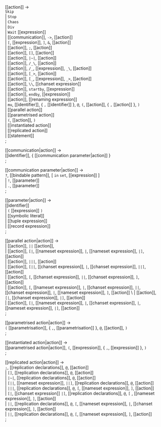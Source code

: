 
[[action]] → <br />
  `Skip` <br/>
| `Stop` <br/>
| `Chaos` <br/>
| `Div` <br/>
| `Wait` [[expression]] <br/>
| [[communication]], `->`, [[action]]   <br/>
| `[`, [[expression]], `]`, `&`, [[action]]   <br/>
| [[action]], `;`, [[action]]   <br/>
| [[action]], `[]`, [[action]]   <br/>
| [[action]], `|~|`, [[action]]   <br/>
| [[action]], `/_\`, [[action]]   <br/>
| [[action]], `/_`, [[expression]], `_\`, [[action]]   <br/>
| [[action]], `[_>`, [[action]]   <br/>
| [[action]], `[_`, [[expression]], `_>`, [[action]]   <br/>
| [[action]], `\\`, [[chanset expression]]   <br/>
| [[action]], `startby`, [[expression]]  <br/>
| [[action]], `endby`, [[expression]]  <br/>
| [[action]], [[renaming expression]]   <br/>
| `mu`, [[identifier]], { `,` [[identifier]] }, `@`, `(`, [[action]], { `,` [[action]] }, `)`  <br/>
| [[parallel action]]  <br/>
| [[parametrised action]]  <br/>
| `(`, [[action]], `)`  <br/>
| [[instantiated action]]  <br/>
| [[replicated action]]  <br/>
| [[statement]]  <br/>
;

[[communication|action]] → <br />
  [[identifier]], { [[communication parameter|action]] } <br />
;

[[communication parameter|action]] → <br />
  `?`, [[bindable pattern]], [ `in` `set`, [[expression]] ] <br />
| `!`, [[parameter]] <br />
| `.`, [[parameter]] <br />
;

[[parameter|action]] → <br />
  [[identifier]] <br />
| `(` [[expression]] `)` <br />
| [[symbolic literal]] <br />
| [[tuple expression]] <br />
| [[record expression]] <br />
;

[[parallel action|action]] → <br />
| [[action]], `||` [[action]], <br />
| [[action]], `[|`, [[nameset expression]], `|`, [[nameset expression]], `|]`, [[action]] <br />
| [[action]], `|||`, [[action]] <br />
| [[action]], `[||`, [[chanset expression]], `|`,  [[chanset expression]], `||]`, [[action]] <br />
| [[action]], `[`, [[chanset expression]], `||`, [[chanset expression]], `]`, [[action]] <br />
| [[action]], `[`, [[nameset expression]], `|`, [[chanset expression]], `||`, [[chanset expression]], `|`, [[nameset expression]], `]`, [[action]] \\
| [[action]], `[|`, [[chanset expression]], `|]`, [[action]] <br />
| [[action]], `[|`, [[nameset expression]], `|`, [[chanset expression]], `|`, [[nameset expression]], `|]`, [[action]] <br />
;

[[parametrised action|action]] → <br />
  `(` [[parametrisation]], { `,`, [[parametrisation]] }, `@`, [[action]], `)` <br />
;

[[instantiated action|action]] → <br />
  [[parametrised action|action]], `(`, [[expression]], { `,`, [[expression]] }, `)` <br />
;

[[replicated action|action]] → <br />
  `;`, [[replication declarations]], `@`, [[action]] <br />
| `[]`, [[replication declarations]], `@`, [[action]] <br />
| `|~|`, [[replication declarations]], `@`, [[action]] <br />
| `[||`, [[nameset expression]], `||]`, [[replication declarations]], `@`, [[action]] <br />
| `|||`, [[replication declarations]], `@`, `[`, [[nameset expression]], `]`, [[action]] <br />
| `[|`, [[chanset expression]] `|]`, [[replication declarations]], `@`, `[` , [[nameset expression]], `]`, [[action]] <br />
| `||`, [[replication declarations]], `@`, `[`, [[nameset expression]], `|`, [[chanset expression]], `]`, [[action]] <br />
| `||`, [[replication declarations]], `@`, `[`, [[nameset expression]], `]`, [[action]] <br />
;
